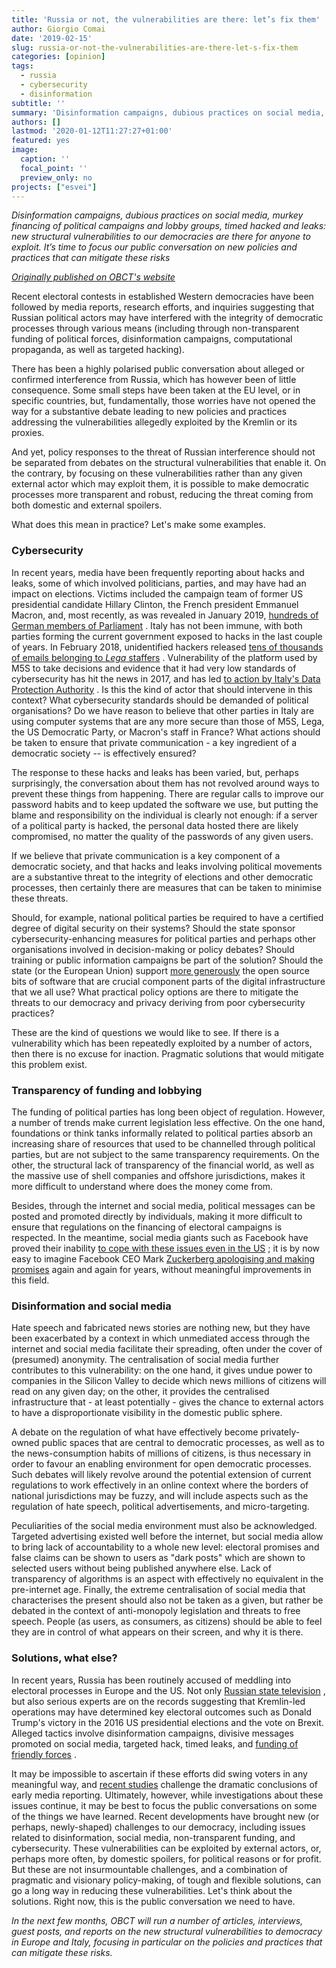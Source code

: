 ```yaml
---
title: 'Russia or not, the vulnerabilities are there: let’s fix them'
author: Giorgio Comai
date: '2019-02-15'
slug: russia-or-not-the-vulnerabilities-are-there-let-s-fix-them
categories: [opinion]
tags:
  - russia
  - cybersecurity
  - disinformation
subtitle: ''
summary: 'Disinformation campaigns, dubious practices on social media, murkey financing of political campaigns and lobby groups, timed hacked and leaks: new structural vulnerabilities to our democracies are there for anyone to exploit. It’s time to focus our public conversation on new policies and practices that can mitigate these risks'
authors: []
lastmod: '2020-01-12T11:27:27+01:00'
featured: yes
image:
  caption: ''
  focal_point: ''
  preview_only: no
projects: ["esvei"]
---
```


*Disinformation campaigns, dubious practices on social media, murkey financing of political campaigns and lobby groups, timed hacked and leaks: new structural vulnerabilities to our democracies are there for anyone to exploit. It’s time to focus our public conversation on new policies and practices that can mitigate these risks*

*[Originally published on OBCT's website](https://www.balcanicaucaso.org/eng/Projects2/ESVEI/News-Esvei/Russians-or-not-the-vulnerabilities-are-there-let-s-fix-them-192607)*

Recent electoral contests in established Western democracies have been followed by media reports, research efforts, and inquiries suggesting that Russian political actors may have interfered with the integrity of democratic processes through various means (including through non-transparent funding of political forces, disinformation campaigns, computational propaganda, as well as targeted hacking).

There has been a highly polarised public conversation about alleged or confirmed interference from Russia, which has however been of little consequence. Some small steps have been taken at the EU level, or in specific countries, but, fundamentally, those worries have not opened the way for a substantive debate leading to new policies and practices addressing the vulnerabilities allegedly exploited by the Kremlin or its proxies.

And yet, policy responses to the threat of Russian interference should not be separated from debates on the structural vulnerabilities that enable it. On the contrary, by focusing on these vulnerabilities rather than any given external actor which may exploit them, it is possible to make democratic processes more transparent and robust, reducing the threat coming from both domestic and external spoilers.

What does this mean in practice? Let's make some examples.

### Cybersecurity

In recent years, media have been frequently reporting about hacks and leaks, some of which involved politicians, parties, and may have had an impact on elections. Victims included the campaign team of former US presidential candidate Hillary Clinton, the French president Emmanuel Macron, and, most recently, as was revealed in January 2019, [hundreds of German members of Parliament](https://www.bbc.com/news/world-europe-46757009 "Link a hundreds of German members of Parliament") . Italy has not been immune, with both parties forming the current government exposed to hacks in the last couple of years. In February 2018, unidentified hackers released [tens of thousands of emails belonging to *Lega* staffers](http://www.repubblica.it/speciali/politica/elezioni2018/2018/02/22/news/lega_anonymous_attacco_hacker_blog_salvini-189491256/?ref=RHPPLF-BH-I0-C8-P1-S3.3-T1 "Link a tens of thousands of emails belonging to Lega staffers") . Vulnerability of the platform used by M5S to take decisions and evidence that it had very low standards of cybersecurity has hit the news in 2017, and has led [to action by Italy's Data Protection Authority](https://www.garanteprivacy.it/web/guest/home/docweb/-/docweb-display/docweb/7400401 "Link a to action by Italy's Data Protection Authority") . Is this the kind of actor that should intervene in this context? What cybersecurity standards should be demanded of political organisations? Do we have reason to believe that other parties in Italy are using computer systems that are any more secure than those of M5S, Lega, the US Democratic Party, or Macron's staff in France? What actions should be taken to ensure that private communication - a key ingredient of a democratic society -- is effectively ensured?

The response to these hacks and leaks has been varied, but, perhaps surprisingly, the conversation about them has not revolved around ways to prevent these things from happening. There are regular calls to improve our password habits and to keep updated the software we use, but putting the blame and responsibility on the individual is clearly not enough: if a server of a political party is hacked, the personal data hosted there are likely compromised, no matter the quality of the passwords of any given users.

If we believe that private communication is a key component of a democratic society, and that hacks and leaks involving political movements are a substantive threat to the integrity of elections and other democratic processes, then certainly there are measures that can be taken to minimise these threats.

Should, for example, national political parties be required to have a certified degree of digital security on their systems? Should the state sponsor cybersecurity-enhancing measures for political parties and perhaps other organisations involved in decision-making or policy debates? Should training or public information campaigns be part of the solution? Should the state (or the European Union) support [more generously](https://www.zdnet.com/article/eu-to-fund-bug-bounty-programs-for-14-open-source-projects-starting-january-2019/ "Link a more generously") the open source bits of software that are crucial component parts of the digital infrastructure that we all use? What practical policy options are there to mitigate the threats to our democracy and privacy deriving from poor cybersecurity practices?

These are the kind of questions we would like to see. If there is a vulnerability which has been repeatedly exploited by a number of actors, then there is no excuse for inaction. Pragmatic solutions that would mitigate this problem exist.

### Transparency of funding and lobbying

The funding of political parties has long been object of regulation. However, a number of trends make current legislation less effective. On the one hand, foundations or think tanks informally related to political parties absorb an increasing share of resources that used to be channelled through political parties, but are not subject to the same transparency requirements. On the other, the structural lack of transparency of the financial world, as well as the massive use of shell companies and offshore jurisdictions, makes it more difficult to understand where does the money come from.

Besides, through the internet and social media, political messages can be posted and promoted directly by individuals, making it more difficult to ensure that regulations on the financing of electoral campaigns is respected. In the meantime, social media giants such as Facebook have proved their inability [to cope with these issues even in the US](https://news.vice.com/en_us/article/xw9n3q/we-posed-as-100-senators-to-run-ads-on-facebook-facebook-approved-all-of-them "Link a to cope with these issues even in the US") ; it is by now easy to imagine Facebook CEO Mark [Zuckerberg apologising and making promises](https://www.washingtonpost.com/graphics/2018/business/facebook-zuckerberg-apologies/ "Link a Zuckerberg apologising and making promises") again and again for years, without meaningful improvements in this field.

### Disinformation and social media

Hate speech and fabricated news stories are nothing new, but they have been exacerbated by a context in which unmediated access through the internet and social media facilitate their spreading, often under the cover of (presumed) anonymity. The centralisation of social media further contributes to this vulnerability: on the one hand, it gives undue power to companies in the Silicon Valley to decide which news millions of citizens will read on any given day; on the other, it provides the centralised infrastructure that - at least potentially - gives the chance to external actors to have a disproportionate visibility in the domestic public sphere.

A debate on the regulation of what have effectively become privately-owned public spaces that are central to democratic processes, as well as to the news-consumption habits of millions of citizens, is thus necessary in order to favour an enabling environment for open democratic processes. Such debates will likely revolve around the potential extension of current regulations to work effectively in an online context where the borders of national jurisdictions may be fuzzy, and will include aspects such as the regulation of hate speech, political advertisements, and micro-targeting.

Peculiarities of the social media environment must also be acknowledged. Targeted advertising existed well before the internet, but social media allow to bring lack of accountability to a whole new level: electoral promises and false claims can be shown to users as "dark posts" which are shown to selected users without being published anywhere else. Lack of transparency of algorithms is an aspect with effectively no equivalent in the pre-internet age. Finally, the extreme centralisation of social media that characterises the present should also not be taken as a given, but rather be debated in the context of anti-monopoly legislation and threats to free speech. People (as users, as consumers, as citizens) should be able to feel they are in control of what appears on their screen, and why it is there.

### Solutions, what else?

In recent years, Russia has been routinely accused of meddling into electoral processes in Europe and the US. Not only [Russian state television](https://twitter.com/JuliaDavisNews/status/1078680196394479616/ "Link a Russian state television") , but also serious experts are on the records suggesting that Kremlin-led operations may have determined key electoral outcomes such as Donald Trump's victory in the 2016 US presidential elections and the vote on Brexit. Alleged tactics involve disinformation campaigns, divisive messages promoted on social media, targeted hack, timed leaks, and [funding of friendly forces](https://www.bbc.com/news/world-europe-39478066 "Link a funding of friendly forces") .

It may be impossible to ascertain if these efforts did swing voters in any meaningful way, and [recent studies](https://www.thenation.com/article/russiagate-elections-interference/ "Link a recent studies") challenge the dramatic conclusions of early media reporting. Ultimately, however, while investigations about these issues continue, it may be best to focus the public conversations on some of the things we have learned. Recent developments have brought new (or perhaps, newly-shaped) challenges to our democracy, including issues related to disinformation, social media, non-transparent funding, and cybersecurity. These vulnerabilities can be exploited by external actors, or, perhaps more often, by domestic spoilers, for political reasons or for profit. But these are not insurmountable challenges, and a combination of pragmatic and visionary policy-making, of tough and flexible solutions, can go a long way in reducing these vulnerabilities. Let's think about the solutions. Right now, this is the public conversation we need to have.

*In the next few months, OBCT will run a number of articles, interviews, guest posts, and reports on the new structural vulnerabilities to democracy in Europe and Italy, focusing in particular on the policies and practices that can mitigate these risks.*